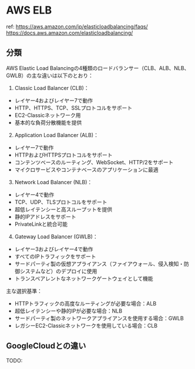 # AWS ELB

ref:
<https://aws.amazon.com/jp/elasticloadbalancing/faqs/>
<https://docs.aws.amazon.com/elasticloadbalancing/>

## 分類

AWS Elastic Load Balancingの4種類のロードバランサー（CLB、ALB、NLB、GWLB）の主な違いは以下のとおり：

1. Classic Load Balancer (CLB)：

- レイヤー4およびレイヤー7で動作
- HTTP、HTTPS、TCP、SSLプロトコルをサポート
- EC2-Classicネットワーク用
- 基本的な負荷分散機能を提供

2. Application Load Balancer (ALB)：

- レイヤー7で動作
- HTTPおよびHTTPSプロトコルをサポート
- コンテンツベースのルーティング、WebSocket、HTTP/2をサポート
- マイクロサービスやコンテナベースのアプリケーションに最適

3. Network Load Balancer (NLB)：

- レイヤー4で動作
- TCP、UDP、TLSプロトコルをサポート
- 超低レイテンシーと高スループットを提供
- 静的IPアドレスをサポート
- PrivateLinkと統合可能

4. Gateway Load Balancer (GWLB)：

- レイヤー3およびレイヤー4で動作
- すべてのIPトラフィックをサポート
- サードパーティ製の仮想アプライアンス（ファイアウォール、侵入検知・防御システムなど）のデプロイに使用
- トランスペアレントなネットワークゲートウェイとして機能

主な選択基準：

- HTTPトラフィックの高度なルーティングが必要な場合：ALB
- 超低レイテンシーや静的IPが必要な場合：NLB
- サードパーティ製のネットワークアプライアンスを使用する場合：GWLB
- レガシーEC2-Classicネットワークを使用している場合：CLB

## GoogleCloudとの違い

TODO:
